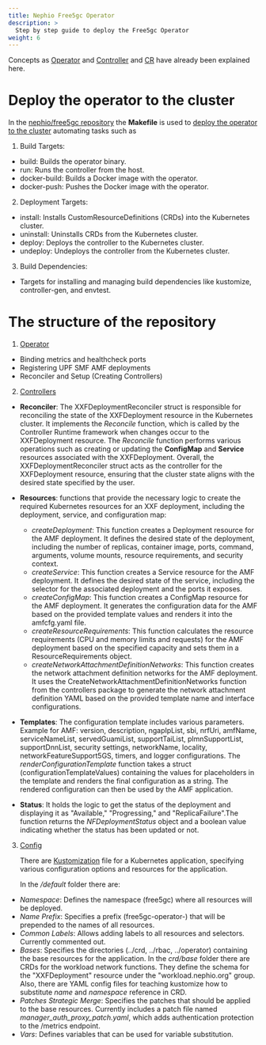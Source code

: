```yaml
---
title: Nephio Free5gc Operator
description: >
  Step by step guide to deploy the Free5gc Operator
weight: 6
---
```


Concepts as [Operator](../../glossary.md#operator) and
[Controller](../../glossary.md#controller) and
[CR](../../glossary.md#custom-resource) have already been explained here.

# Deploy the operator to the cluster

In the [nephio/free5gc repository](https://github.com/nephio-project/free5gc) the **Makefile** is used to
[deploy the operator to the cluster](https://github.com/nephio-project/free5gc/tree/main#getting-started) automating
tasks such as 

1. Build Targets:
 * build: Builds the operator binary.
 * run: Runs the controller from the host.
 * docker-build: Builds a Docker image with the operator.
 * docker-push: Pushes the Docker image with the operator.

2. Deployment Targets:
 * install: Installs CustomResourceDefinitions (CRDs) into the Kubernetes cluster.
 * uninstall: Uninstalls CRDs from the Kubernetes cluster.
 * deploy: Deploys the controller to the Kubernetes cluster.
 * undeploy: Undeploys the controller from the Kubernetes cluster.

3. Build Dependencies:
 * Targets for installing and managing build dependencies like kustomize, controller-gen, and envtest.

# The structure of the repository

1. [Operator](https://github.com/nephio-project/free5gc/tree/main/free5gc-operator)
 * Binding metrics and healthcheck ports
 * Registering UPF SMF AMF deployments
 * Reconciler and Setup (Creating Controllers)

2. [Controllers](https://github.com/nephio-project/free5gc/tree/main/controllers)
 * **Reconciler**: The XXFDeploymentReconciler struct is responsible for reconciling the state of the XXFDeployment
   resource in the Kubernetes cluster. It implements the *Reconcile* function, which is called by the Controller Runtime
   framework when changes occur to the XXFDeployment resource. The *Reconcile* function performs various operations such
   as creating or updating the **ConfigMap** and **Service** resources associated with the XXFDeployment.
   Overall, the XXFDeploymentReconciler struct acts as the controller for the XXFDeployment resource, ensuring that the
   cluster state aligns with the desired state specified by the user.
 * **Resources**: functions that provide the necessary logic to create the required Kubernetes resources for an XXF
   deployment, including the deployment, service, and configuration map: 

   * *createDeployment*: This function creates a Deployment resource for the AMF deployment. It defines the desired
     state of the deployment, including the number of replicas, container image, ports, command, arguments, volume
     mounts, resource requirements, and security context.
   * *createService*: This function creates a Service resource for the AMF deployment. It defines the desired state of
     the service, including the selector for the associated deployment and the ports it exposes.
   * *createConfigMap*: This function creates a ConfigMap resource for the AMF deployment. It generates the
     configuration data for the AMF based on the provided template values and renders it into the amfcfg.yaml file.
   * *createResourceRequirements*: This function calculates the resource requirements (CPU and memory limits and
     requests) for the AMF deployment based on the specified capacity and sets them in a ResourceRequirements object.
   * *createNetworkAttachmentDefinitionNetworks*: This function creates the network attachment definition networks for
     the AMF deployment. It uses the CreateNetworkAttachmentDefinitionNetworks function from the controllers package to
     generate the network attachment definition YAML based on the provided template name and interface configurations.
 * **Templates**: The configuration template includes various parameters. Example for AMF: version, description,
   ngapIpList, sbi, nrfUri, amfName, serviceNameList, servedGuamiList, supportTaiList, plmnSupportList, supportDnnList,
   security settings, networkName, locality, networkFeatureSupport5GS, timers, and logger configurations.
   The *renderConfigurationTemplate* function takes a struct (configurationTemplateValues) containing the values for
   placeholders in the template and renders the final configuration as a string. The rendered configuration can then be
   used by the AMF application.
 * **Status**: It holds the logic to get the status of the deployment and displaying it as "Available," "Progressing,"
   and "ReplicaFailure".The function returns the *NFDeploymentStatus* object and a boolean value indicating whether the
   status has been updated or not.

3. [Config](https://github.com/nephio-project/free5gc/tree/main/config)

   There are [Kustomization](https://github.com/kubernetes-sigs/kustomize) file for a Kubernetes application, specifying various configuration options and resources for the application.

   In the */default* folder there are:

* *Namespace*: Defines the namespace (free5gc) where all resources will be deployed.
* *Name Prefix*: Specifies a prefix (free5gc-operator-) that will be prepended to the names of all resources.
* *Common Labels*: Allows adding labels to all resources and selectors. Currently commented out.
* *Bases*: Specifies the directories (../crd, ../rbac, ../operator) containing the base resources for the application.
  In the *crd/base* folder there are CRDs for the workload network functions. They define the schema for the
  "XXFDeployment" resource under the "workload.nephio.org" group. Also, there are YAML config files for teaching
  kustomize how to substitute *name* and *namespace* reference in CRD.
* *Patches Strategic Merge*: Specifies the patches that should be applied to the base resources.
  Currently includes a patch file named *manager_auth_proxy_patch.yaml*, which adds authentication protection to the
  /metrics endpoint.
* *Vars*: Defines variables that can be used for variable substitution.
    

